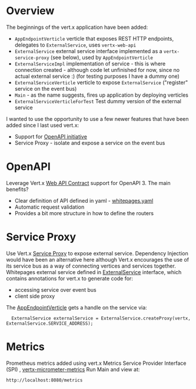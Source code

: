 # Overview 
The beginnings of the vert.x application have been added:

   * `AppEndpointVerticle` verticle that exposes REST HTTP endpoints, delegates to `ExternalService`, uses `vertx-web-api`
   * `ExternalService` external service interface implemented as a `vertx-service-proxy` (see below), used by `AppEndpointVerticle`
   * `ExternalServiceImpl` implementation of service - this is where connection created - although code let unfinished for now, since no actual external  service :) (for testing purposes I have a dummy one)
   * `ExternalServiceVerticle` verticle to expose `ExternalService` ("register" service on the event bus)
   * `Main` - as the name suggests, fires up application by deploying verticles
   * `ExternalServiceVerticleForTest` Test dummy version of the external service

I wanted to use the opportunity to use a few newer features that have been added since I last used vert.x:
   * Support for [OpenAPI initiative](https://www.openapis.org/)
   * Service Proxy - isolate and expose a service on the event bus

# OpenAPI
Leverage Vert.x [Web API Contract](https://vertx.io/docs/vertx-web-api-contract/java/) support for OpenAPI 3.
The main benefits? 
   * Clear definition of API defined in yaml - [whitepages.yaml](src/main/resources/whitepages.yaml)
   * Automatic request validation 
   * Provides a bit more structure in how to define the routers

# Service Proxy 
Use Vert.x [Service Proxy](http://vertx.io/docs/vertx-service-proxy/java/) to expose external service.
Dependency Injection would have been an alternative here although Vert.x encourages the use of its service bus as a way of 
connecting vertices and services together. Whitepages external service defined in [ExternalService](src/main/java/com/stehnik/whitepages/ExternalService.java) interface, which contains annotations for vert.x to generate code for:
   * accessing service over event bus
   * client side proxy
  
The [AppEndpointVerticle](src/main/java/com/stehnik/whitepages/AppEndpointVerticle.java) gets a handle on the service via:
```
  ExternalService externalService = ExternalService.createProxy(vertx, ExternalService.SERVICE_ADDRESS);
```

# Metrics
Prometheus metrics added using vert.x Metrics Service Provider Interface (SPI) , [vertx-micrometer-metrics](https://vertx.io/docs/vertx-micrometer-metrics/java/)
Run Main and view at:
```
http://localhost:8080/metrics
```